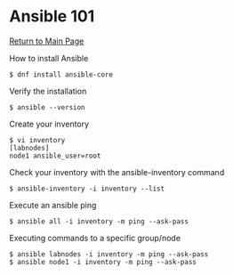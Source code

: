 # Ansible 101
[Return to Main Page](https://github.com/lucas-benedito/training)

How to install Ansible
```
$ dnf install ansible-core
```
Verify the installation
```
$ ansible --version
```

Create your inventory
```
$ vi inventory
[labnodes]
node1 ansible_user=root
```

Check your inventory with the ansible-inventory command
```
$ ansible-inventory -i inventory --list
```

Execute an ansible ping
```
$ ansible all -i inventory -m ping --ask-pass
```

Executing commands to a specific group/node
```
$ ansible labnodes -i inventory -m ping --ask-pass
$ ansible node1 -i inventory -m ping --ask-pass
```